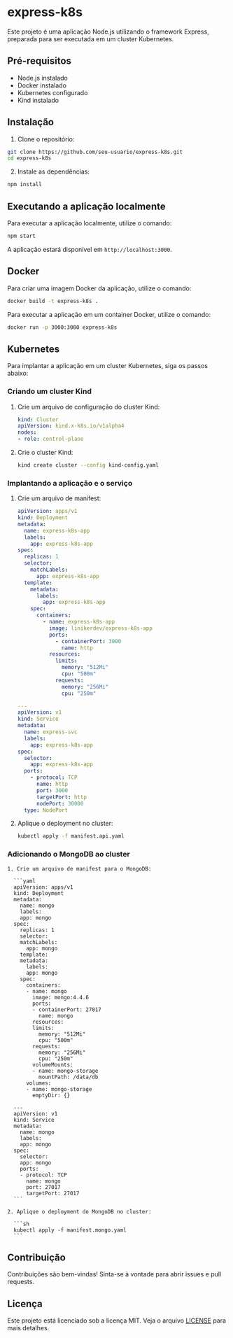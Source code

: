 # express-k8s

Este projeto é uma aplicação Node.js utilizando o framework Express, preparada para ser executada em um cluster Kubernetes.

## Pré-requisitos

- Node.js instalado
- Docker instalado
- Kubernetes configurado
- Kind instalado

## Instalação

1. Clone o repositório:

  ```sh
  git clone https://github.com/seu-usuario/express-k8s.git
  cd express-k8s
  ```

2. Instale as dependências:

  ```sh
  npm install
  ```

## Executando a aplicação localmente

Para executar a aplicação localmente, utilize o comando:

```sh
npm start
```

A aplicação estará disponível em `http://localhost:3000`.

## Docker

Para criar uma imagem Docker da aplicação, utilize o comando:

```sh
docker build -t express-k8s .
```

Para executar a aplicação em um container Docker, utilize o comando:

```sh
docker run -p 3000:3000 express-k8s
```

## Kubernetes

Para implantar a aplicação em um cluster Kubernetes, siga os passos abaixo:

### Criando um cluster Kind

1. Crie um arquivo de configuração do cluster Kind:

    ```yaml
    kind: Cluster
    apiVersion: kind.x-k8s.io/v1alpha4
    nodes:
    - role: control-plane
    ```

2. Crie o cluster Kind:

    ```sh
    kind create cluster --config kind-config.yaml
    ```

### Implantando a aplicação e o serviço

1. Crie um arquivo de manifest:

    ```yaml
    apiVersion: apps/v1
    kind: Deployment
    metadata:
      name: express-k8s-app
      labels:
        app: express-k8s-app
    spec:
      replicas: 1
      selector:
        matchLabels:
          app: express-k8s-app
      template:
        metadata:
          labels:
            app: express-k8s-app
        spec:
          containers:
            - name: express-k8s-app
              image: linikerdev/express-k8s-app
              ports:
                - containerPort: 3000
                  name: http
              resources:
                limits:
                  memory: "512Mi"
                  cpu: "500m"
                requests:
                  memory: "256Mi"
                  cpu: "250m"

    ---
    apiVersion: v1
    kind: Service
    metadata:
      name: express-svc
      labels:
        app: express-k8s-app
    spec:
      selector:
        app: express-k8s-app
      ports:
        - protocol: TCP
          name: http
          port: 3000
          targetPort: http
          nodePort: 30000
      type: NodePort
    ```

2. Aplique o deployment no cluster:

    ```sh
    kubectl apply -f manifest.api.yaml
    ```
### Adicionando o MongoDB ao cluster

    1. Crie um arquivo de manifest para o MongoDB:

      ```yaml
      apiVersion: apps/v1
      kind: Deployment
      metadata:
        name: mongo
        labels:
        app: mongo
      spec:
        replicas: 1
        selector:
        matchLabels:
          app: mongo
        template:
        metadata:
          labels:
          app: mongo
        spec:
          containers:
          - name: mongo
            image: mongo:4.4.6
            ports:
            - containerPort: 27017
              name: mongo
            resources:
            limits:
              memory: "512Mi"
              cpu: "500m"
            requests:
              memory: "256Mi"
              cpu: "250m"
            volumeMounts:
            - name: mongo-storage
              mountPath: /data/db
          volumes:
          - name: mongo-storage
            emptyDir: {}

      ---
      apiVersion: v1
      kind: Service
      metadata:
        name: mongo
        labels:
        app: mongo
      spec:
        selector:
        app: mongo
        ports:
        - protocol: TCP
          name: mongo
          port: 27017
          targetPort: 27017
      ```

    2. Aplique o deployment do MongoDB no cluster:

      ```sh
      kubectl apply -f manifest.mongo.yaml
      ```
## Contribuição

Contribuições são bem-vindas! Sinta-se à vontade para abrir issues e pull requests.

## Licença

Este projeto está licenciado sob a licença MIT. Veja o arquivo [LICENSE](LICENSE) para mais detalhes.